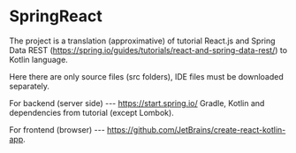 # SpringReact

The project is a translation (approximative) of tutorial React.js and Spring Data REST (https://spring.io/guides/tutorials/react-and-spring-data-rest/) to Kotlin language. 

Here there are only source files (src folders), IDE files must be downloaded separately.

For backend (server side) --- https://start.spring.io/ Gradle, Kotlin and dependencies from tutorial (except Lombok).

For frontend (browser) --- https://github.com/JetBrains/create-react-kotlin-app.
